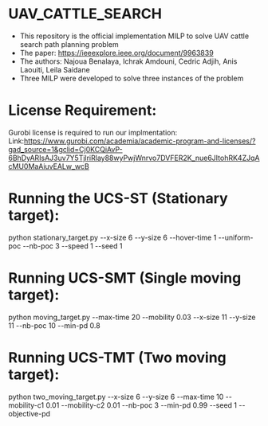 # UAV_CATTLE_SEARCH
  

- This repository is the official implementation MILP to solve UAV cattle search path planning problem
- The paper: https://ieeexplore.ieee.org/document/9963839
- The authors: Najoua Benalaya,  Ichrak Amdouni, Cedric Adjih, Anis Laouiti, Leila Saidane
- Three MILP were developed to solve three instances of the problem

# License Requirement:
Gurobi license is required to run our implmentation:
Link:https://www.gurobi.com/academia/academic-program-and-licenses/?gad_source=1&gclid=Cj0KCQiAvP-6BhDyARIsAJ3uv7Y5TjlriRlay88wyPwjWnrvo7DVFER2K_nue6JItohRK4ZJqAcMU0MaAiuvEALw_wcB

# Running the UCS-ST (Stationary target):
python stationary_target.py --x-size 6 --y-size 6 --hover-time 1 --uniform-poc --nb-poc  3  --speed 1 --seed 1 

# Running UCS-SMT (Single moving target):
python moving_target.py --max-time 20 --mobility 0.03 --x-size 11 --y-size 11 --nb-poc 10 --min-pd 0.8

# Running UCS-TMT (Two moving target):
python two_moving_target.py --x-size 6 --y-size 6 --max-time 10 --mobility-c1 0.01 --mobility-c2 0.01 --nb-poc  3  --min-pd 0.99 --seed 1 --objective-pd


